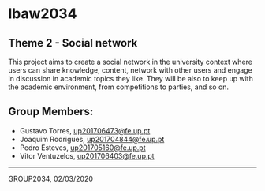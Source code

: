 # lbaw2034

## Theme 2 - Social network

This project aims to create a social network in the university context where users can share knowledge, content, network with other users and engage in discussion in academic topics they like. They will be also to keep up with the academic environment, from competitions to parties, and so on.

## Group Members:

* Gustavo Torres, up201706473@fe.up.pt
* Joaquim Rodrigues, up201704844@fe.up.pt
* Pedro Esteves, up201705160@fe.up.pt
* Vitor Ventuzelos, up201706403@fe.up.pt

***
GROUP2034, 02/03/2020
